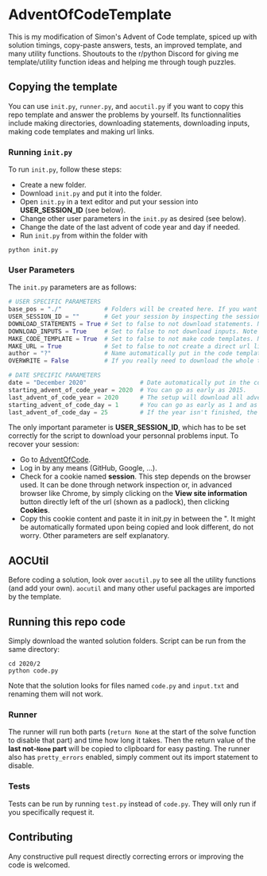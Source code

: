 # AdventOfCodeTemplate

This is my modification of Simon's Advent of Code template, spiced up with solution timings, copy-paste answers, tests,
an improved template, and many utility functions. Shoutouts to the r/python Discord for giving me template/utility
function ideas and helping me through tough puzzles.

## Copying the template

You can use `init.py`, `runner.py`, and `aocutil.py` if you want to copy this repo template and answer the problems by yourself. 
Its functionnalities include making directories, downloading statements, downloading inputs, making code templates and making url links.

### Running `init.py`

To run `init.py`, follow these steps:
* Create a new folder.
* Download `init.py` and put it into the folder.
* Open `init.py` in a text editor and put your session into **USER_SESSION_ID** (see below).
* Change other user parameters in the `init.py` as desired (see below).
* Change the date of the last advent of code year and day if needed.
* Run `init.py` from within the folder with
```shell
python init.py
```

### User Parameters

The `init.py` parameters are as follows:
```python
# USER SPECIFIC PARAMETERS
base_pos = "./"            # Folders will be created here. If you want to make a parent folder, change this to ex "./adventofcode/"
USER_SESSION_ID = ""       # Get your session by inspecting the session cookie content in your web browser while connected to adventofcode and paste it here as plain text in between the ". Leave at is to not download inputs.
DOWNLOAD_STATEMENTS = True # Set to false to not download statements. Note that only part one is downloaded (since you need to complete it to access part two)
DOWNLOAD_INPUTS = True     # Set to false to not download inputs. Note that if the USER_SESSION_ID is wrong or left empty, inputs will not be downloaded.
MAKE_CODE_TEMPLATE = True  # Set to false to not make code templates. Note that even if OVERWRITE is set to True, it will never overwrite codes.
MAKE_URL = True            # Set to false to not create a direct url link in the folder.
author = "?"               # Name automatically put in the code templates.
OVERWRITE = False          # If you really need to download the whole thing again, set this to true. As the creator said, AoC is fragile; please be gentle. Statements and Inputs do not change. This will not overwrite codes.

# DATE SPECIFIC PARAMETERS
date = "December 2020"               # Date automatically put in the code templates.
starting_advent_of_code_year = 2020  # You can go as early as 2015.
last_advent_of_code_year = 2020      # The setup will download all advent of code data up until that date included
starting_advent_of_code_day = 1      # You can go as early as 1 and as late as 25
last_advent_of_code_day = 25         # If the year isn't finished, the setup will download days up until that day included for the last year
```
The only important parameter is **USER_SESSION_ID**, which has to be set correctly for the script to download your personnal problems input.
To recover your session:
* Go to [AdventOfCode](https://adventofcode.com/).
* Log in by any means (GitHub, Google, ...).
* Check for a cookie named **session**. This step depends on the browser used. It can be done through network inspection or, in advanced browser like Chrome, by simply clicking on the **View site information** button directly left of the url (shown as a padlock), then clicking **Cookies**.
* Copy this cookie content and paste it in init.py in between the ". It might be automatically formated upon being copied and look different, do not worry.
Other parameters are self explanatory.
  
## AOCUtil

Before coding a solution, look over `aocutil.py` to see all the utility functions (and add your own). `aocutil` and many
other useful packages are imported by the template.

## Running this repo code

Simply download the wanted solution folders.
Script can be run from the same directory:
```shell
cd 2020/2
python code.py
```
Note that the solution looks for files named `code.py` and `input.txt` and renaming them will not work.

### Runner

The runner will run both parts (`return None` at the start of the solve function to disable that part)
and time how long it takes. Then the return value of the **last not-`None` part** will be copied to clipboard for easy
pasting. The runner also has `pretty_errors` enabled, simply comment out its import statement to disable.

### Tests

Tests can be run by running `test.py` instead of `code.py`. They will only run if you specifically request it.

## Contributing

Any constructive pull request directly correcting errors or improving the code is welcomed.
